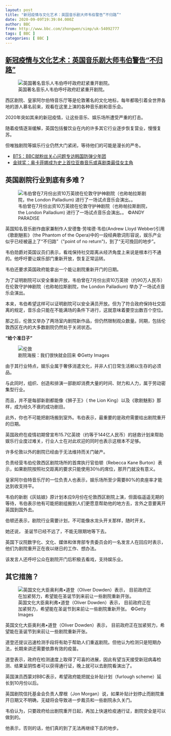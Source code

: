 ```yaml
---
layout: post
title: "新冠疫情与文化艺术：英国音乐剧大师韦伯警告“不归路”"
date: 2020-09-09T19:39:04.000Z
author: BBC
from: http://www.bbc.com/zhongwen/simp/uk-54092777
tags: [ BBC ]
categories: [ BBC ]
---
```

<!--1599680344000-->
[新冠疫情与文化艺术：英国音乐剧大师韦伯警告“不归路”](http://www.bbc.com/zhongwen/simp/uk-54092777)
------

<div>
<figure><img alt="英国著名音乐人韦伯呼吁政府赶紧重开剧院。" src="https://ichef.bbci.co.uk/news/600/cpsprodpb/141F4/production/_114302428_whatsubject.jpg" referrerpolicy="no-referrer"><br><figcaption>英国著名音乐人韦伯呼吁政府赶紧重开剧院。</figcaption></figure><p class="story-body__introduction">西区剧院、皇家阿尔伯特音乐厅等是伦敦著名的文化地标，每年都吸引着全世界各地的游人慕名前来，观看在这里上演的各种音乐剧和音乐会。</p><p>2020年突如其来的新冠疫情，让这些音乐、娱乐场所遭受严重的打击。</p><p>随着疫情逐渐缓解，英国包括餐饮业在内的许多其它行业逐步恢复营业，慢慢复苏。</p><p>但唯独剧院等娱乐行业仍然大门紧闭，等待他们的可能是漫长的严冬。</p><ul class="story-body__unordered-list"><li class="story-body__list-item"><a href="https://www.bbc.com/zhongwen/simp/world-54003185" class="story-body__link">BTS：BBC就粉丝关心问题专访韩国防弹少年团</a></li><li class="story-body__list-item"><a href="https://www.bbc.com/zhongwen/simp/world-51003913" class="story-body__link">金球奖：奥卡菲娜成为史上首位亚裔音乐或喜剧类最佳女主角</a></li></ul><h2 class="story-body__crosshead">英国剧院行业到底有多难？</h2><figure><img alt="韦伯曾在7月份出资10万英镑在伦敦守护神剧院（也称帕拉斯剧院，the London Palladium) 进行了一场试点音乐会演出。。" src="https://ichef.bbci.co.uk/news/600/cpsprodpb/16904/production/_114302429_whatsubject.jpg" referrerpolicy="no-referrer"><br><figcaption>韦伯曾在7月份出资10万英镑在伦敦守护神剧院（也称帕拉斯剧院，the London Palladium) 进行了一场试点音乐会演出。。 ©ANDY PARADISE</figcaption></figure><p>英国知名音乐剧作曲家兼制作人安德鲁·劳埃德·韦伯(Andrew Lloyd Webber)引用《歌剧魅影》（the Phantom of the Opera)中的一段经典歌词形容说，娱乐产业似乎已经被逼上了“不归路”（"point of no return")，到了“无可挽回的地步”。</p><p>韦伯勋爵对英国议员们表示，看戏保持社交距离从经济角度上来说是根本行不通的。他呼吁要让娱乐部门重新开放，恢复正常运转。</p><p>韦伯还要求英国政府能拿出一个能让剧院重新开门的日期。</p><p>为了证明剧院可以安全重新开放，韦伯曾在7月份出资10万英镑（约90万人民币）在伦敦守护神剧院（也称帕拉斯剧院，the London Palladium) 举办了一场试点音乐会演出。</p><p>本来，韦伯希望这样可以证明剧院可以安全满员开放。但为了符合政府保持社交距离的规定，音乐会只能在不能满场的条件下进行，这就意味着要空出数百个空位。</p><p>那之后，伦敦又举办了两场室内剧院新作品，但仍然限制观众数量。同期，包括伦敦西区在内的大多数剧院仍然处于关闭状态。</p><p><strong>“给个</strong><strong>准</strong><strong>日子”</strong></p><figure><img alt="伦敦" src="https://ichef.bbci.co.uk/news/600/cpsprodpb/5B7C/production/_114302432_f240d972-bc04-4ad5-a94c-72a364884927.jpg" referrerpolicy="no-referrer"><br><figcaption>剧院海报：我们很快就会回来 ©Getty Images</figcaption></figure><p>由于其行业特点，娱乐业属于奢侈消遣文化，并非人们日常生活赖以生存的必须品。</p><p>与此同时，组织、创造和排演一部剧却消费大量的时间、财力和人力，属于劳动密集型行业。</p><p>而且，并不是每部新剧都能像《狮子王》（ the Lion King）以及《歌剧魅影》那样，成为经久不衰的成功剧目。</p><p>此外，你也不可能把剧场搬到室外。韦伯表示，最重要的是政府需要给出剧院重开的日期。</p><p>英国政府在疫情初期曾宣布15.7亿英镑（约等于144亿人民币）的拯救计划来帮助娱乐行业度过难关，行业人士在对此欢迎的同时也表示这根本不足够。</p><p>许多伦敦以外的剧院已经由于无法维持而关门破产。</p><p>负责经营韦伯伦敦西区剧院场所的首席执行官伯顿（Rebecca Kane Burton）表示，如果剧院按照社交距离的要求只能使用30％的席位，那开门就没有意义。</p><p>皇家阿尔伯特音乐厅的一位负责人也表示，娱乐场所至少需要80%的卖座率才能达到收支持平。</p><p>韦伯的新剧《灰姑娘》原计划本应9月份在伦敦西区剧院上演，但面临遥遥无期的等待，韦伯表示他有可能把剧组搬到人们更愿意帮助他的地方去，言外之意要离开英国到国外去。</p><p>伯顿还表示，剧院行业需要计划，不可能像水龙头开关那样，随时开关。</p><p>她还说， 圣诞节已经不远了，不能无限期地等下去。</p><p>英国下议院数字化、文化、媒体和体育部专责委员会的一名发言人在回应时表示，他们为剧院重开正在夜以继日的工作、想办法。</p><p>该发言人还呼吁公众在剧院开门后积极去看戏，支持娱乐业。</p><h2 class="story-body__crosshead">其它措施？</h2><figure><img alt="英国文化大臣奥利弗•道登（Oliver Dowden）表示， 目前政府正在加紧努力，希望能在圣诞节到来前让一些剧院重新开张。" src="https://ichef.bbci.co.uk/news/600/cpsprodpb/0D5C/production/_114302430_whatsubject.jpg" referrerpolicy="no-referrer"><br><figcaption>英国文化大臣奥利弗•道登（Oliver Dowden）表示， 目前政府正在加紧努力，希望能在圣诞节到来前让一些剧院重新开张。 ©Getty Images</figcaption></figure><p>英国文化大臣奥利弗•道登（Oliver Dowden）表示， 目前政府正在加紧努力，希望能在圣诞节到来前让一些剧院重新开张。</p><p>道登还提议迅速检测手段将有助于帮助人们重返剧院。但他认为检测只是短期办法，长期来讲还需要依靠有效的疫苗。</p><p>道登表示，政府在检测速度上取得了可喜的进展，因此有望当天接受新冠病毒检测、结果呈阴性者可以获得通行证，晚上就可以去剧院看演出了。</p><p>英国演员西蒙对BBC表示，希望政府能把就业补贴计划（furlough scheme）延长到10月份以后。</p><p>英国剧院信托基金会负责人摩根（Jon Morgan）说，如果补贴计划停止而剧院重开日期又不明确，无疑将会导致进一步裁员和一些剧院永久关门。</p><p>韦伯认为，只要政府给出剧院重开日起，再加上快速检疫通行证，剧院安全是可以做到的。</p><p>他表示，否则的话，他们真的到了无法再继续下去的地步。</p>
</div>
